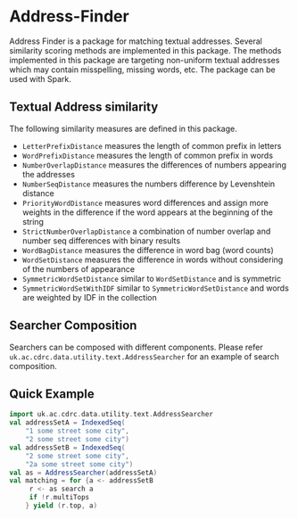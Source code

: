 Address-Finder
==============

Address Finder is a package for matching textual addresses.
Several similarity scoring methods are implemented in this package.
The methods implemented in this package are targeting non-uniform textual addresses which may contain misspelling, 
missing words, etc.
The package can be used with Spark.

Textual Address similarity
--------------------------
The following similarity measures are defined in this package.

 - `LetterPrefixDistance` measures the length of common prefix in letters
 - `WordPrefixDistance` measures the length of common prefix in words
 - `NumberOverlapDistance` measures the differences of numbers appearing the addresses
 - `NumberSeqDistance` measures the numbers difference by Levenshtein distance
 - `PriorityWordDistance` measures word differences and assign more weights in the difference if the word appears at the
 beginning of the string
 - `StrictNumberOverlapDistance` a combination of number overlap and number seq differences with binary results
 - `WordBagDistance` measures the difference in word bag (word counts)
 - `WordSetDistance` measures the difference in words without considering of the numbers of appearance
 - `SymmetricWordSetDistance` similar to `WordSetDistance` and is symmetric
 - `SymmetricWordSetWithIDF` similar to `SymmetricWordSetDistance` and words are weighted by IDF in the collection
 
Searcher Composition
--------------------

Searchers can be composed with different components.
Please refer `uk.ac.cdrc.data.utility.text.AddressSearcher` for an example of search composition.
 
Quick Example
-------------

```scala
import uk.ac.cdrc.data.utility.text.AddressSearcher
val addressSetA = IndexedSeq(
    "1 some street some city", 
    "2 some street some city")
val addressSetB = IndexedSeq(
    "2 some street some city", 
    "2a some street some city")
val as = AddressSearcher(addressSetA)
val matching = for {a <- addressSetB
     r <- as search a
     if !r.multiTops
    } yield (r.top, a)
```
